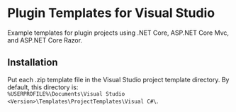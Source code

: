 # Plugin Templates for Visual Studio  

Example templates for plugin projects using .NET Core, ASP.NET Core Mvc, and ASP.NET Core Razor.  

## Installation  
Put each .zip template file in the Visual Studio project template directory. By default, this directory is:  
`%USERPROFILE%\Documents\Visual Studio <Version>\Templates\ProjectTemplates\Visual C#\`.